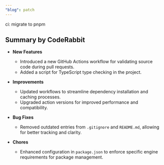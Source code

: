 ```yaml
---
"blog": patch
---
```


ci: migrate to pnpm

## Summary by CodeRabbit

- **New Features**

  - Introduced a new GitHub Actions workflow for validating source code during pull requests.
  - Added a script for TypeScript type checking in the project.

- **Improvements**

  - Updated workflows to streamline dependency installation and caching processes.
  - Upgraded action versions for improved performance and compatibility.

- **Bug Fixes**

  - Removed outdated entries from `.gitignore` and `README.md`, allowing for better tracking and clarity.

- **Chores**
  - Enhanced configuration in `package.json` to enforce specific engine requirements for package management.
